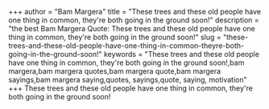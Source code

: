 +++
author = "Bam Margera"
title = "These trees and these old people have one thing in common, they're both going in the ground soon!"
description = "the best Bam Margera Quote: These trees and these old people have one thing in common, they're both going in the ground soon!"
slug = "these-trees-and-these-old-people-have-one-thing-in-common-theyre-both-going-in-the-ground-soon!"
keywords = "These trees and these old people have one thing in common, they're both going in the ground soon!,bam margera,bam margera quotes,bam margera quote,bam margera sayings,bam margera saying,quotes, sayings,quote, saying, motivation"
+++
These trees and these old people have one thing in common, they're both going in the ground soon!
